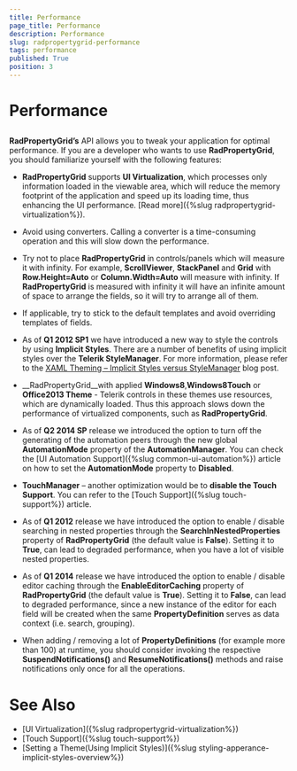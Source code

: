 ```yaml
---
title: Performance
page_title: Performance
description: Performance
slug: radpropertygrid-performance
tags: performance
published: True
position: 3
---
```


# Performance



## 

__RadPropertyGrid’s__ API allows you to tweak your application for optimal performance. If you are a developer who wants to use __RadPropertyGrid__, you should familiarize yourself with the following features:
		

* __RadPropertyGrid__ supports __UI Virtualization__, which processes only information loaded in the viewable area, which will reduce the memory footprint of the application and speed up its loading time, thus enhancing the UI performance. [Read more]({%slug radpropertygrid-virtualization%}).
			

* Avoid using converters. Calling a converter is a time-consuming operation and this will slow down the performance.
			

* Try not to place __RadPropertyGrid__ in controls/panels which will measure it with infinity. For example, __ScrollViewer__, __StackPanel__ and __Grid__ with __Row.Height=Auto__ or __Column.Width=Auto__ will measure with infinity. If __RadPropertyGrid__ is measured with infinity it will have an infinite amount of space to arrange the fields, so it will try to arrange all of them.
			

* If applicable, try to stick to the default templates and avoid overriding templates of fields.
			

* As of __Q1 2012 SP1__ we have introduced a new way to style the controls by using __Implicit Styles__. There are a number of benefits of using implicit styles over the __Telerik StyleManager__. For more information, please refer to the [XAML Theming – Implicit Styles versus StyleManager](http://blogs.telerik.com/xamlteam/posts/13-11-05/xaml-theming-implicit-styles-versus-stylemanager) blog post.
			

* __RadPropertyGrid__with applied __Windows8__,__Windows8Touch__ or __Office2013 Theme__ - Telerik controls in these themes use resources, which are dynamically loaded. Thus this approach slows down the performance of virtualized components, such as __RadPropertyGrid__.
			

* As of __Q2 2014 SP__ release we introduced the option to turn off the generating of the automation peers through the new global __AutomationMode__ property of the __AutomationManager__. You can check the [UI Automation Support]({%slug common-ui-automation%}) article on how to set the __AutomationMode__ property to __Disabled__.
			

* __TouchManager__ – another optimization would be to __disable the Touch Support__. You can refer to the [Touch Support]({%slug touch-support%}) article.
			

* As of __Q1 2012__ release we have introduced the option to enable / disable searching in nested properties through the __SearchInNestedProperties__ property of __RadPropertyGrid__ (the default value is __False__). Setting it to __True__, can lead to degraded performance, when you have a lot of visible nested properties.
			

* As of __Q1 2014__ release we have introduced the option to enable / disable editor caching through the __EnableEditorCaching__ property of __RadPropertyGrid__ (the default value is __True__). Setting it to __False__, can lead to degraded performance, since a new instance of the editor for each field will be created when the same __PropertyDefinition__ serves as data context (i.e. search, grouping).
			

* When adding / removing a lot of __PropertyDefinitions__ (for example more than 100) at runtime, you should consider invoking the respective __SuspendNotifications()__ and __ResumeNotifications()__ methods and raise notifications only once for all the operations.
			

# See Also

 * [UI Virtualization]({%slug radpropertygrid-virtualization%})
 * [Touch Support]({%slug touch-support%})
 * [Setting a Theme(Using Implicit Styles)]({%slug styling-apperance-implicit-styles-overview%})
